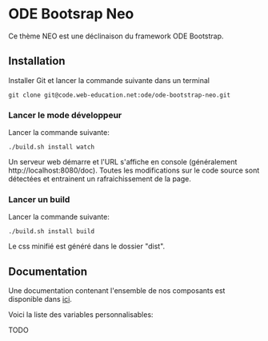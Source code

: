 # ODE Bootsrap Neo

Ce thème NEO est une déclinaison du framework ODE Bootstrap.

## Installation

Installer Git et lancer la commande suivante dans un terminal
```
git clone git@code.web-education.net:ode/ode-bootstrap-neo.git
```

### Lancer le mode développeur

Lancer la commande suivante:
```
./build.sh install watch
```

Un serveur web démarre et l'URL s'affiche en console (généralement http://localhost:8080/doc).
Toutes les modifications sur le code source sont détectées et entrainent un rafraichissement de la page.

### Lancer un build

Lancer la commande suivante:
```
./build.sh install build
```

Le css minifié est généré dans le dossier "dist".

## Documentation

Une documentation contenant l'ensemble de nos composants est disponible dans [ici](doc/index.html).

Voici la liste des variables personnalisables:

TODO

